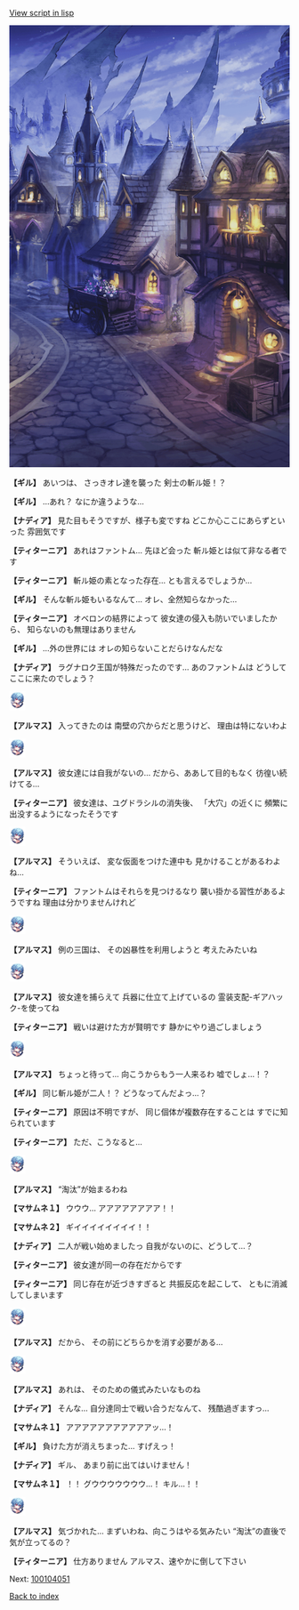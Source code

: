 [View script in lisp](../scripts/100104041.txt)

![101_city_night2.png](../images/backgrounds/101_city_night2.png)

**【ギル】**
あいつは、
さっきオレ達を襲った
剣士の斬ル姫！？

**【ギル】**
…あれ？
なにか違うような…

**【ナディア】**
見た目もそうですが、様子も変ですね
どこか心ここにあらずといった
雰囲気です

**【ティターニア】**
あれはファントム…
先ほど会った
斬ル姫とは似て非なる者です

**【ティターニア】**
斬ル姫の素となった存在…
とも言えるでしょうか…

**【ギル】**
そんな斬ル姫もいるなんて…
オレ、全然知らなかった…

**【ティターニア】**
オベロンの結界によって
彼女達の侵入も防いでいましたから、
知らないのも無理はありません

**【ギル】**
…外の世界には
オレの知らないことだらけなんだな

**【ナディア】**
ラグナロク王国が特殊だったのです…
あのファントムは
どうしてここに来たのでしょう？

<img src="../images/units/3103811.png" alt="3103811.png" height="34"/>

**【アルマス】**
入ってきたのは
南壁の穴からだと思うけど、
理由は特にないわよ

<img src="../images/units/3103811.png" alt="3103811.png" height="34"/>

**【アルマス】**
彼女達には自我がないの…
だから、ああして目的もなく
彷徨い続けてる…

**【ティターニア】**
彼女達は、ユグドラシルの消失後、
「大穴」の近くに
頻繁に出没するようになったそうです

<img src="../images/units/3103811.png" alt="3103811.png" height="34"/>

**【アルマス】**
そういえば、
変な仮面をつけた連中も
見かけることがあるわよね…

**【ティターニア】**
ファントムはそれらを見つけるなり
襲い掛かる習性があるようですね
理由は分かりませんけれど

<img src="../images/units/3103811.png" alt="3103811.png" height="34"/>

**【アルマス】**
例の三国は、
その凶暴性を利用しようと
考えたみたいね

<img src="../images/units/3103811.png" alt="3103811.png" height="34"/>

**【アルマス】**
彼女達を捕らえて
兵器に仕立て上げているの
霊装支配-ギアハック-を使ってね

**【ティターニア】**
戦いは避けた方が賢明です
静かにやり過ごしましょう

<img src="../images/units/3103811.png" alt="3103811.png" height="34"/>

**【アルマス】**
ちょっと待って…
向こうからもう一人来るわ
嘘でしょ…！？

**【ギル】**
同じ斬ル姫が二人！？
どうなってんだよっ…？

**【ティターニア】**
原因は不明ですが、
同じ個体が複数存在することは
すでに知られています

**【ティターニア】**
ただ、こうなると…

<img src="../images/units/3103811.png" alt="3103811.png" height="34"/>

**【アルマス】**
“淘汰”が始まるわね

**【マサムネ１】**
ウウウ…
アアアアアアアア！！

**【マサムネ２】**
ギイイイイイイイイ！！

**【ナディア】**
二人が戦い始めましたっ
自我がないのに、どうして…？

**【ティターニア】**
彼女達が同一の存在だからです

**【ティターニア】**
同じ存在が近づきすぎると
共振反応を起こして、
ともに消滅してしまいます

<img src="../images/units/3103811.png" alt="3103811.png" height="34"/>

**【アルマス】**
だから、
その前にどちらかを消す必要がある…

<img src="../images/units/3103811.png" alt="3103811.png" height="34"/>

**【アルマス】**
あれは、
そのための儀式みたいなものね

**【ナディア】**
そんな…
自分達同士で戦い合うだなんて、
残酷過ぎますっ…

**【マサムネ１】**
アアアアアアアアアアアッ…！

**【ギル】**
負けた方が消えちまった…
すげえっ！

**【ナディア】**
ギル、
あまり前に出てはいけません！

**【マサムネ１】**
！！
グウウウウウウウ…！
キル…！！

<img src="../images/units/3103811.png" alt="3103811.png" height="34"/>

**【アルマス】**
気づかれた…
まずいわね、向こうはやる気みたい
“淘汰”の直後で気が立ってるの？

**【ティターニア】**
仕方ありません
アルマス、速やかに倒して下さい

Next: [100104051](100104051.md)

[Back to index](index.md)
